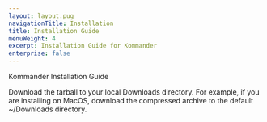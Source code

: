 ```yaml
---
layout: layout.pug
navigationTitle: Installation
title: Installation Guide
menuWeight: 4
excerpt: Installation Guide for Kommander
enterprise: false
---
```


Kommander Installation Guide

Download the tarball to your local Downloads directory.
For example, if you are installing on MacOS, download the compressed archive to the default ~/Downloads directory.

